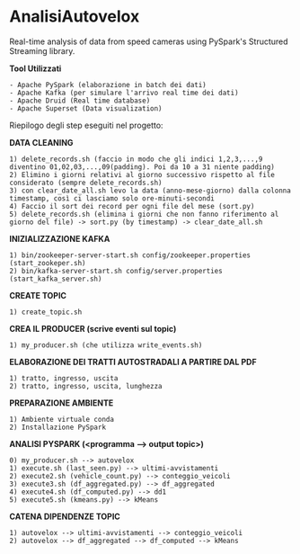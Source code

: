 # AnalisiAutovelox
Real-time analysis of data from speed cameras using PySpark's Structured Streaming library.

**Tool Utilizzati**

    - Apache PySpark (elaborazione in batch dei dati)
    - Apache Kafka (per simulare l'arrivo real time dei dati)
    - Apache Druid (Real time database)
    - Apache Superset (Data visualization)

Riepilogo degli step eseguiti nel progetto:

**DATA CLEANING**

    1) delete_records.sh (faccio in modo che gli indici 1,2,3,...,9 diventino 01,02,03,...,09(padding). Poi da 10 a 31 niente padding)
    2) Elimino i giorni relativi al giorno successivo rispetto al file considerato (sempre delete_records.sh)
    3) con clear_date_all.sh levo la data (anno-mese-giorno) dalla colonna timestamp, così ci lasciamo solo ore-minuti-secondi
    4) Faccio il sort dei record per ogni file del mese (sort.py)
    5) delete_records.sh (elimina i giorni che non fanno riferimento al giorno del file) -> sort.py (by timestamp) -> clear_date_all.sh

**INIZIALIZZAZIONE KAFKA**

    1) bin/zookeeper-server-start.sh config/zookeeper.properties (start_zookeper.sh)
    2) bin/kafka-server-start.sh config/server.properties (start_kafka_server.sh)

**CREATE TOPIC** 

    1) create_topic.sh

**CREA IL PRODUCER (scrive eventi sul topic)**

    1) my_producer.sh (che utilizza write_events.sh)

**ELABORAZIONE DEI TRATTI AUTOSTRADALI A PARTIRE DAL PDF**

    1) tratto, ingresso, uscita
    2) tratto, ingresso, uscita, lunghezza

**PREPARAZIONE AMBIENTE**

    1) Ambiente virtuale conda
    2) Installazione PySpark

**ANALISI PYSPARK (<programma --> output topic>)**

    0) my_producer.sh --> autovelox
    1) execute.sh (last_seen.py) --> ultimi-avvistamenti
    2) execute2.sh (vehicle_count.py) --> conteggio_veicoli
    3) execute3.sh (df_aggregated.py) --> df_aggregated
    4) execute4.sh (df_computed.py) --> dd1
    5) execute5.sh (kmeans.py) --> kMeans

**CATENA DIPENDENZE TOPIC**

    1) autovelox --> ultimi-avvistamenti --> conteggio_veicoli
    2) autovelox --> df_aggregated --> df_computed --> kMeans

